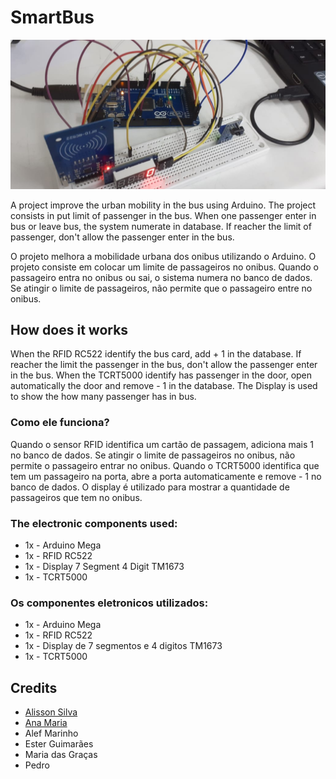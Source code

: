 # SmartBus

![SmartBus](https://raw.githubusercontent.com/alissonsilvajs/SmartBus/master/image.jpeg)

  A project improve the urban mobility in the bus using Arduino. The project consists in put limit of passenger in the bus.
When one passenger enter in bus or leave bus, the system numerate in database. If reacher the limit of passenger, don't allow the passenger enter in the bus.

  O projeto melhora a mobilidade urbana dos onibus utilizando o Arduino. O projeto consiste em colocar um limite de passageiros no onibus.
Quando o passageiro entra no onibus ou sai, o sistema numera no banco de dados. Se atingir o limite de passageiros, não permite que o passageiro entre no onibus.

## How does it works

  When the RFID RC522 identify the bus card, add + 1 in the database. If reacher the limit the passenger in the bus, don't allow the passenger enter in the bus.
  When the TCRT5000 identify has passenger in the door, open automatically the door and remove - 1 in the database.
  The Display is used to show the how many passenger has in bus.
  
### Como ele funciona?
  Quando o sensor RFID identifica um cartão de passagem, adiciona mais 1 no banco de dados. Se atingir o limite de passageiros no onibus, não permite o passageiro entrar no onibus.
  Quando o TCRT5000 identifica que tem um passageiro na porta, abre a porta automaticamente e remove - 1 no banco de dados.
  O display é utilizado para mostrar a quantidade de passageiros que tem no onibus.
  
### The electronic components used:
   
- 1x - Arduino Mega<br>
- 1x - RFID RC522<br>
- 1x - Display 7 Segment 4 Digit TM1673<br>
- 1x - TCRT5000<br>

### Os componentes eletronicos utilizados:
   
- 1x - Arduino Mega<br>
- 1x - RFID RC522<br>
- 1x - Display de 7 segmentos e 4 digitos TM1673<br>
- 1x - TCRT5000<br>

## Credits

- [Alisson Silva](https://github.com/alissonsilvajs)
- [Ana Maria](https://github.com/anaaquinosantos)
- Alef Marinho
- Ester Guimarães
- Maria das Graças
- Pedro
